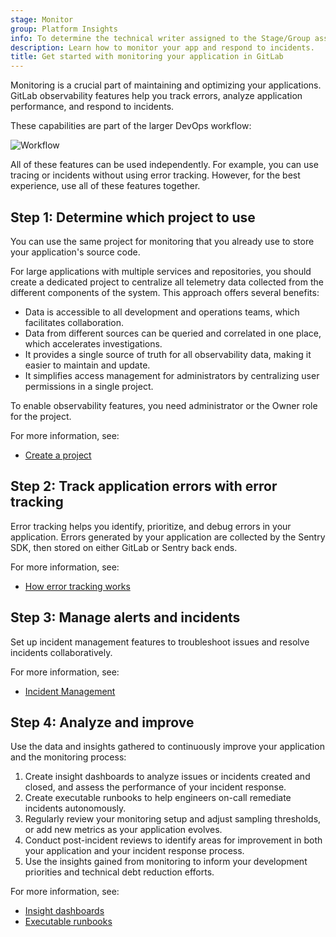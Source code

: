 ```yaml
---
stage: Monitor
group: Platform Insights
info: To determine the technical writer assigned to the Stage/Group associated with this page, see https://handbook.gitlab.com/handbook/product/ux/technical-writing/#assignments
description: Learn how to monitor your app and respond to incidents.
title: Get started with monitoring your application in GitLab
---
```


Monitoring is a crucial part of maintaining and optimizing your applications.
GitLab observability features help you track errors, analyze application performance, and respond to incidents.

These capabilities are part of the larger DevOps workflow:

![Workflow](img/get_started_monitor_app_v17_3.png)

All of these features can be used independently. For example, you can use
tracing or incidents without using error tracking. However, for the best experience,
use all of these features together.

## Step 1: Determine which project to use

You can use the same project for monitoring that you already use to store your application's source code.

For large applications with multiple services and repositories, you should create a dedicated project
to centralize all telemetry data collected from the different components of the system.
This approach offers several benefits:

- Data is accessible to all development and operations teams, which facilitates collaboration.
- Data from different sources can be queried and correlated in one place, which accelerates investigations.
- It provides a single source of truth for all observability data, making it easier to maintain and update.
- It simplifies access management for administrators by centralizing user permissions in a single project.

To enable observability features, you need administrator or the Owner role for the project.

For more information, see:

- [Create a project](../project/_index.md)

## Step 2: Track application errors with error tracking

Error tracking helps you identify, prioritize, and debug errors in your application.
Errors generated by your application are collected by the Sentry SDK,
then stored on either GitLab or Sentry back ends.

For more information, see:

- [How error tracking works](../../operations/error_tracking.md#how-error-tracking-works)

## Step 3: Manage alerts and incidents

Set up incident management features to troubleshoot issues and resolve incidents collaboratively.

For more information, see:

- [Incident Management](../../operations/incident_management/_index.md)

## Step 4: Analyze and improve

Use the data and insights gathered to continuously improve your application and the monitoring process:

1. Create insight dashboards to analyze issues
   or incidents created and closed, and assess the performance of your incident response.
1. Create executable runbooks to help engineers on-call remediate incidents autonomously.
1. Regularly review your monitoring setup and adjust sampling thresholds, or add new metrics as your application evolves.
1. Conduct post-incident reviews to identify areas for improvement in both your application and your incident response process.
1. Use the insights gained from monitoring to inform your development priorities and technical debt reduction efforts.

For more information, see:

- [Insight dashboards](../project/insights/_index.md)
- [Executable runbooks](../project/clusters/runbooks/_index.md)

